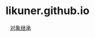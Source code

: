 # likuner.github.io
    [对象继承](https://github.com/likuner/fragment/blob/master/%E5%AF%B9%E8%B1%A1%E7%BB%A7%E6%89%BF.md)<br />

